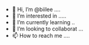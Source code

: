 - 👋 Hi, I’m @biilee ....
- 👀 I’m interested in .....
- 🌱 I’m currently learning ..
- 💞️ I’m looking to collaborat ...
- 📫 How to reach me ....

<!---
biilee/biilee is a ✨ special ✨ repository because its `README.md` (this file) appears on your GitHub profile.
You can click the Preview link to take a look at your changes.
--->

